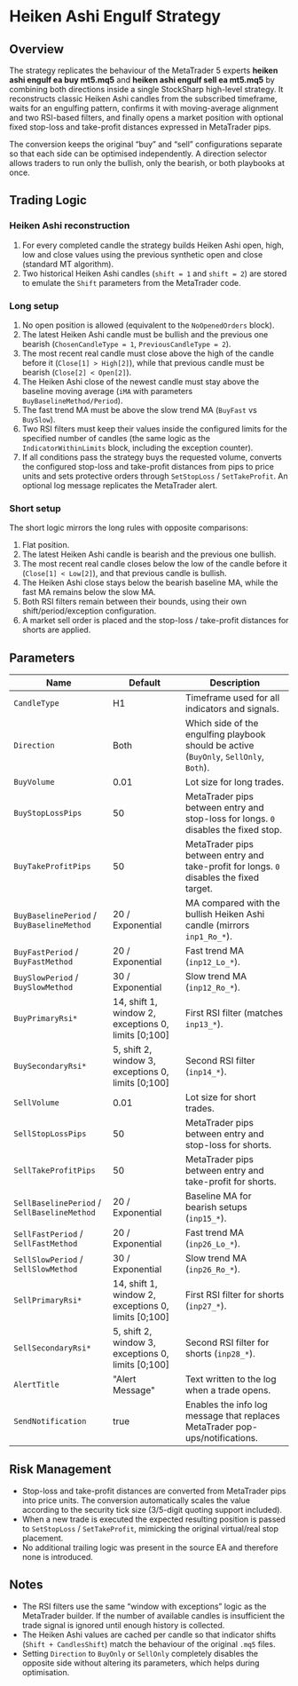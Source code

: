 # Heiken Ashi Engulf Strategy

## Overview
The strategy replicates the behaviour of the MetaTrader 5 experts **heiken ashi engulf ea buy mt5.mq5** and **heiken ashi engulf sell ea mt5.mq5** by combining both directions inside a single StockSharp high-level strategy. It reconstructs classic Heiken Ashi candles from the subscribed timeframe, waits for an engulfing pattern, confirms it with moving-average alignment and two RSI-based filters, and finally opens a market position with optional fixed stop-loss and take-profit distances expressed in MetaTrader pips.

The conversion keeps the original “buy” and “sell” configurations separate so that each side can be optimised independently. A direction selector allows traders to run only the bullish, only the bearish, or both playbooks at once.

## Trading Logic
### Heiken Ashi reconstruction
1. For every completed candle the strategy builds Heiken Ashi open, high, low and close values using the previous synthetic open and close (standard MT algorithm).
2. Two historical Heiken Ashi candles (`shift = 1` and `shift = 2`) are stored to emulate the `Shift` parameters from the MetaTrader code.

### Long setup
1. No open position is allowed (equivalent to the `NoOpenedOrders` block).
2. The latest Heiken Ashi candle must be bullish and the previous one bearish (`ChosenCandleType = 1`, `PreviousCandleType = 2`).
3. The most recent real candle must close above the high of the candle before it (`Close[1] > High[2]`), while that previous candle must be bearish (`Close[2] < Open[2]`).
4. The Heiken Ashi close of the newest candle must stay above the baseline moving average (`iMA` with parameters `BuyBaselineMethod/Period`).
5. The fast trend MA must be above the slow trend MA (`BuyFast` vs `BuySlow`).
6. Two RSI filters must keep their values inside the configured limits for the specified number of candles (the same logic as the `IndicatorWithinLimits` block, including the exception counter).
7. If all conditions pass the strategy buys the requested volume, converts the configured stop-loss and take-profit distances from pips to price units and sets protective orders through `SetStopLoss` / `SetTakeProfit`. An optional log message replicates the MetaTrader alert.

### Short setup
The short logic mirrors the long rules with opposite comparisons:
1. Flat position.
2. The latest Heiken Ashi candle is bearish and the previous one bullish.
3. The most recent real candle closes below the low of the candle before it (`Close[1] < Low[2]`), and that previous candle is bullish.
4. The Heiken Ashi close stays below the bearish baseline MA, while the fast MA remains below the slow MA.
5. Both RSI filters remain between their bounds, using their own shift/period/exception configuration.
6. A market sell order is placed and the stop-loss / take-profit distances for shorts are applied.

## Parameters
| Name | Default | Description |
| --- | --- | --- |
| `CandleType` | H1 | Timeframe used for all indicators and signals. |
| `Direction` | Both | Which side of the engulfing playbook should be active (`BuyOnly`, `SellOnly`, `Both`). |
| `BuyVolume` | 0.01 | Lot size for long trades. |
| `BuyStopLossPips` | 50 | MetaTrader pips between entry and stop-loss for longs. `0` disables the fixed stop. |
| `BuyTakeProfitPips` | 50 | MetaTrader pips between entry and take-profit for longs. `0` disables the fixed target. |
| `BuyBaselinePeriod` / `BuyBaselineMethod` | 20 / Exponential | MA compared with the bullish Heiken Ashi candle (mirrors `inp1_Ro_*`). |
| `BuyFastPeriod` / `BuyFastMethod` | 20 / Exponential | Fast trend MA (`inp12_Lo_*`). |
| `BuySlowPeriod` / `BuySlowMethod` | 30 / Exponential | Slow trend MA (`inp12_Ro_*`). |
| `BuyPrimaryRsi*` | 14, shift 1, window 2, exceptions 0, limits [0;100] | First RSI filter (matches `inp13_*`). |
| `BuySecondaryRsi*` | 5, shift 2, window 3, exceptions 0, limits [0;100] | Second RSI filter (`inp14_*`). |
| `SellVolume` | 0.01 | Lot size for short trades. |
| `SellStopLossPips` | 50 | MetaTrader pips between entry and stop-loss for shorts. |
| `SellTakeProfitPips` | 50 | MetaTrader pips between entry and take-profit for shorts. |
| `SellBaselinePeriod` / `SellBaselineMethod` | 20 / Exponential | Baseline MA for bearish setups (`inp15_*`). |
| `SellFastPeriod` / `SellFastMethod` | 20 / Exponential | Fast trend MA (`inp26_Lo_*`). |
| `SellSlowPeriod` / `SellSlowMethod` | 30 / Exponential | Slow trend MA (`inp26_Ro_*`). |
| `SellPrimaryRsi*` | 14, shift 1, window 2, exceptions 0, limits [0;100] | First RSI filter for shorts (`inp27_*`). |
| `SellSecondaryRsi*` | 5, shift 2, window 3, exceptions 0, limits [0;100] | Second RSI filter for shorts (`inp28_*`). |
| `AlertTitle` | "Alert Message" | Text written to the log when a trade opens. |
| `SendNotification` | true | Enables the info log message that replaces MetaTrader pop-ups/notifications. |

## Risk Management
- Stop-loss and take-profit distances are converted from MetaTrader pips into price units. The conversion automatically scales the value according to the security tick size (3/5-digit quoting support included).
- When a new trade is executed the expected resulting position is passed to `SetStopLoss` / `SetTakeProfit`, mimicking the original virtual/real stop placement.
- No additional trailing logic was present in the source EA and therefore none is introduced.

## Notes
- The RSI filters use the same “window with exceptions” logic as the MetaTrader builder. If the number of available candles is insufficient the trade signal is ignored until enough history is collected.
- The Heiken Ashi values are cached per candle so that indicator shifts (`Shift + CandlesShift`) match the behaviour of the original `.mq5` files.
- Setting `Direction` to `BuyOnly` or `SellOnly` completely disables the opposite side without altering its parameters, which helps during optimisation.
